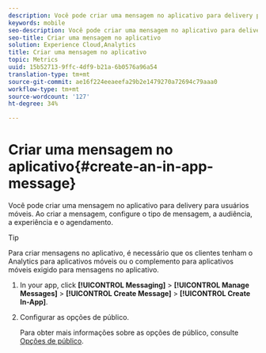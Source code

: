 ```yaml
---
description: Você pode criar uma mensagem no aplicativo para delivery para usuários móveis. Ao criar a mensagem, configure o tipo de mensagem, a audiência, a experiência e o agendamento.
keywords: mobile
seo-description: Você pode criar uma mensagem no aplicativo para delivery para usuários móveis. Ao criar a mensagem, configure o tipo de mensagem, a audiência, a experiência e o agendamento.
seo-title: Criar uma mensagem no aplicativo
solution: Experience Cloud,Analytics
title: Criar uma mensagem no aplicativo
topic: Metrics
uuid: 15b52713-9ffc-4df9-b21a-6b0576a96a54
translation-type: tm+mt
source-git-commit: ae16f224eeaeefa29b2e1479270a72694c79aaa0
workflow-type: tm+mt
source-wordcount: '127'
ht-degree: 34%

---
```



# Criar uma mensagem no aplicativo{#create-an-in-app-message}

Você pode criar uma mensagem no aplicativo para delivery para usuários móveis. Ao criar a mensagem, configure o tipo de mensagem, a audiência, a experiência e o agendamento.

>[!TIP]
>
>Para criar mensagens no aplicativo, é necessário que os clientes tenham o Analytics para aplicativos móveis ou o complemento para aplicativos móveis exigido para mensagens no aplicativo.

1. In your app, click **[!UICONTROL Messaging]** > **[!UICONTROL Manage Messages]** > **[!UICONTROL Create Message]** > **[!UICONTROL Create In-App]**.
1. Configurar as opções de público.

   Para obter mais informações sobre as opções de público, consulte [Opções de público](/help/using/in-app-messaging/t-in-app-message/c-audience-in-app-message.md).
